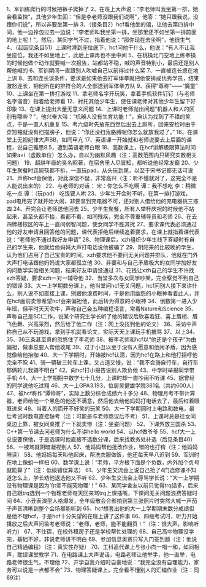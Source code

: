 1、军训练爬行的时候把裤子爬掉了
2、在班上大声说：“李老师叫我坐第一排，她会看监控”，其他少年生回：“但是李老师没跟我们说啊”，他答：“她只跟我说，没跟你们说”，所以非要坐第一排
3、（接条目2）hcf看他坐的偏，让他去第四排中间，他一边拎包过去一边说：“李老师叫我坐第一排，坐那里还不如坐第一排前面的地上呢！”，然后，某同学气不过，指着他说：“那你现在去坐啊”，他很生气
4、（起因见条目51）上课时滑到座位底下，hcf问他干什么，他说：“有人不让我坐座位，我还不如坐地上”，此后上课再也不坐中间
5、在桃操北门空地上练拳操的时候他做个动作就要喊一次报告，站都站不稳，喊的声音特别小，最后还是别人帮他喊的
6、军训期间一直跟别人吹嘘自己以前得过什么奖
7、一直被连长摁在地上训
8、去和连长谈条件，要求是如果他去打军体拳就把他安排成优秀学员，结果激怒连长，把他所在的排符合的人全部送到军体拳方队
9、获得“尊称”——“魔童”
10、上课坐在第一排打游戏
11、拿老师名字开玩笑，拿着手机软件钉钉（与老师名字谐音）指着给老师看
12、衬托其他少年生，使任课老师对其他少年生留下好印象
13、在课上提出大量无意义问题
14、上课时老师抛出问题“机器人和人的区别有哪些？”，他兴奋大叫：“机器人没有生育功能！”，自认为找到了不错的笑点，于是一直人机重复
15、考六级时先放东西然后出去上厕所，回来安检时由于穿短袖就没有扫描膀子，他说：“你还没扫我胳膊呢你怎么就放我过了。”
16、在课堂上无视纪律大声BB，如同甲亢
17、英语课一开始就和老师说要去上后面的课程，说自己雅思8.5，遭到英语老师白眼
18、高数课上，在hcf讲解极限算法时问如果a=i（虚数单位）怎么办，自以为幽默风趣（注：高数范围内只研究实数相关问题）
19、超越年级的臭名昭著，在宿舍里人尽皆知，都听说他经常发癫
20、少年生聚餐时连碗筷都不拆，一直玩pad，从头玩到尾，以至于宋书记都无话可说
21、声称hcf会保他，对此深信不疑，非常高兴（注：听不懂就对了，这完全不是人能说出来的）
22、与老师的对话：
宋：你怎么不吃啊
谭：我不想吃
李：稍微吃一点
谭：（玩pad）
吃饭要人哄
23、少年生开会时不听，在第一排打游戏，pad电用完了就开始大闹，非要拿到充电器不可，还对别人借给他的充电器挑三拣四
24、开完会让老师送他回去
25、少年生聚餐，所有人举杯庆祝的时候他不站起来，甚至头都不抬，看都不看，如同残疾，完全不尊重辅导员和老师
26、在去四牌楼校区的车上一直问弱智问题，使女同学不胜其扰
27、要求课代表必须通过他的好友申请且回答他的问题，课代表拒绝后继续追着要求，在课上就指着课代表说：“老师他不通过我好友申请”
28、物理课后，xzh组织少年生线下答疑时有自己的学生来，他就给他妈妈大声打电话说他被骗了
29、阴阳来的比较晚的学生，认为他们占用了自己宝贵的时间，xzh要求他不要问无关问题并排队，他就在门外大声打电话跟他妈妈说大家都孤立他
30、非要和与自己矛盾极大的女同学加好友询问数学实验相关问题，结果好友申请没通过
31、花钱让xzh自己的学生不许找xzh答疑，要求xzh一对一辅导他
32、当堂多次与女同学吵架，完全察觉不到自己的错误
33、大一上学期数分课上，他当堂问hcf无关问题，hcf问别人接下来讲什么，别人说不如直接上课，别跟他浪费时间，于是他用幽怨的小眼神看着此人，并在hcf面前卖惨希望hcf会来偏袒他，此后转为得意的小眼神
34、倒数第一进入少年班，但平时天天吹牛，声称自己会五种编程语言，常看Nature和Science
35、声称自己是SCI二作，说某个研究生学长听了他的建议后欣喜若狂、喜上眉梢、眉飞色舞、兴高采烈，然后给了他二作（注：网上没找到他的论文）
36、采访中声称自己从不玩游戏，拿到手机就看论文，实际天天上课玩手机被骂
37、以上34、35、36三条甚至真的忽悠住了李老师
38、被李老师和hcf以“他还是个孩子”为由偏袒，做事总要人帮他收尾
39、过于小丑以至于没有人愿意和他闹矛盾，因为感觉像给他抬咖
40、大一下学期时，开始被hcf认清，因为hcf在路上和他打招呼他完全不睬
41、骑一辆破三轮车上课，又占道又慢，说：“我不会骑自行车，自行车那俩轮儿我骑不明白”
42、向hcf打小报告说别人欺负他
43、中学时举报同学带手机
44、大一上学期期中数学七十几分，上课时却一直吵闹不听课
45、据曾经的同学说他吃过翔
46、大一上GPA3.193，位居吴健雄学院381名（共约600人）
47、被hcf称作“谭帅哥”，实际上数分综合成绩六十多分
48、物理月考不带计算器，老师给他一个黑色的他还不满意，然后他去给他妈妈打电话去了，最后红着眼眶进来
49、当着人的面开不好笑的玩笑
50、大一下学期同时上电路和数电，最后考试时数电直接缺考（注：可能是与老师商议后不考）
51、上课时总是往女同桌边上靠，被女同桌推了一下就卖惨（注：坐姿问题）
52、下课外放三国杀
53、C++第一节课去问老师为什么不讲hello world
54、认hcf做爷爷
55、hcf大一上总说要保他，于是选课时他直接不选数分课，后来找教务处补选（后见条目40）
56、一被骂就阴暗凝视别人
57、他妈妈帮他批改作业，错的也打钩（注：他妈妈陪读）
58、他妈妈每天叫他起床，帮洗衣服做饭，他还每天早八迟到
59、军训时在地上像蛆一样扭
60、数学课上说：“老师，平方根下面是个负数，内外加个负号就能算了”（注：低级错误算法）
61、少年生交流会上说自己抢了4门选修课不知道怎么上，学长劝他退选他又不听
62、少年生交流会上辱骂学长说：“大一上学期没有物理课是因为‘尔辈不能究物理’！”
63、某同学舍友以前只觉得trq话多，后来自己跟trq选到一个物理老师每天回来骂trq上课插嘴，下课问无关问题浪费答疑时间
64、小丑表演型人格爆发，全年级散会合影拍到第三张照片时突然大喊一声茄子声音清晰到整个会场都能听到
65、hcf想套出他的大一上学期期末数分成绩但是他不理hcf，于是hcf十分失望的在班上讲了这件事
66、四级考试时，听力开始播放之后大声问监考老师说：“老师，老师，能不能翻页！”（注：很大声，影响听听力）
67、不住宿，在校外租房子还是学校帮忙处理的
68、自己高中物理没学完，基础不好，非说老师讲不明白
69、参加信息奥赛只写入门签到题（注：他说自己精通编程）（注：真实性存疑）
70、工科高代课上与张小向一唱一和，如同相声，耽误课堂教学
71、在电路课上大声说话，电路老师让他举手，他一直举，电路老师很生气，不理他
72、开学自我介绍时自豪地说：“我完全没有自理能力，家务可以说是一点都不会”
73、物理答疑课上，完全看不懂别人的汇编作业（注：同69注）
